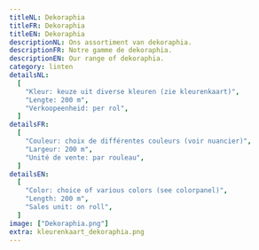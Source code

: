 ```yaml
---
titleNL: Dekoraphia
titleFR: Dekoraphia
titleEN: Dekoraphia
descriptionNL: Ons assortiment van dekoraphia.
descriptionFR: Notre gamme de dekoraphia.
descriptionEN: Our range of dekoraphia.
category: linten
detailsNL:
  [
    "Kleur: keuze uit diverse kleuren (zie kleurenkaart)",
    "Lengte: 200 m",
    "Verkoopeenheid: per rol",
  ]
detailsFR:
  [
    "Couleur: choix de différentes couleurs (voir nuancier)",
    "Largeur: 200 m",
    "Unité de vente: par rouleau",
  ]
detailsEN:
  [
    "Color: choice of various colors (see colorpanel)",
    "Length: 200 m",
    "Sales unit: on roll",
  ]
image: ["Dekoraphia.png"]
extra: kleurenkaart_dekoraphia.png
---
```

